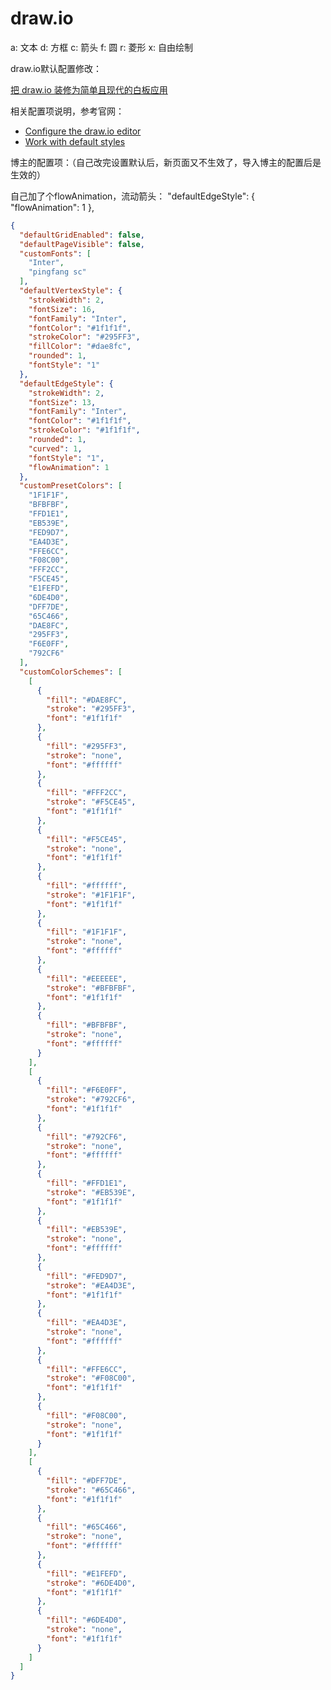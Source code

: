 # draw.io

a: 文本
d: 方框
c: 箭头
f: 圆
r: 菱形
x: 自由绘制

draw.io默认配置修改：

[把 draw.io 装修为简单且现代的白板应用](https://www.sansui233.com/posts/2024-11-12-%E6%8A%8Adrawio%E8%A3%85%E4%BF%AE%E4%B8%BA%E7%AE%80%E5%8D%95%E7%BE%8E%E8%A7%82%E7%9A%84%E7%99%BD%E6%9D%BF%E5%BA%94%E7%94%A8)

相关配置项说明，参考官网：

* [Configure the draw.io editor](https://www.drawio.com/doc/faq/configure-diagram-editor)
* [Work with default styles](https://www.drawio.com/blog/default-styles)

博主的配置项：（自己改完设置默认后，新页面又不生效了，导入博主的配置后是生效的）

自己加了个flowAnimation，流动箭头：
"defaultEdgeStyle": {
  "flowAnimation": 1
},

```json
{
  "defaultGridEnabled": false,
  "defaultPageVisible": false,
  "customFonts": [
    "Inter",
    "pingfang sc"
  ],
  "defaultVertexStyle": {
    "strokeWidth": 2,
    "fontSize": 16,
    "fontFamily": "Inter",
    "fontColor": "#1f1f1f",
    "strokeColor": "#295FF3",
    "fillColor": "#dae8fc",
    "rounded": 1,
    "fontStyle": "1"
  },
  "defaultEdgeStyle": {
    "strokeWidth": 2,
    "fontSize": 13,
    "fontFamily": "Inter",
    "fontColor": "#1f1f1f",
    "strokeColor": "#1f1f1f",
    "rounded": 1,
    "curved": 1,
    "fontStyle": "1",
    "flowAnimation": 1
  },
  "customPresetColors": [
    "1F1F1F",
    "BFBFBF",
    "FFD1E1",
    "EB539E",
    "FED9D7",
    "EA4D3E",
    "FFE6CC",
    "F08C00",
    "FFF2CC",
    "F5CE45",
    "E1FEFD",
    "6DE4D0",
    "DFF7DE",
    "65C466",
    "DAE8FC",
    "295FF3",
    "F6E0FF",
    "792CF6"
  ],
  "customColorSchemes": [
    [
      {
        "fill": "#DAE8FC",
        "stroke": "#295FF3",
        "font": "#1f1f1f"
      },
      {
        "fill": "#295FF3",
        "stroke": "none",
        "font": "#ffffff"
      },
      {
        "fill": "#FFF2CC",
        "stroke": "#F5CE45",
        "font": "#1f1f1f"
      },
      {
        "fill": "#F5CE45",
        "stroke": "none",
        "font": "#1f1f1f"
      },
      {
        "fill": "#ffffff",
        "stroke": "#1F1F1F",
        "font": "#1f1f1f"
      },
      {
        "fill": "#1F1F1F",
        "stroke": "none",
        "font": "#ffffff"
      },
      {
        "fill": "#EEEEEE",
        "stroke": "#BFBFBF",
        "font": "#1f1f1f"
      },
      {
        "fill": "#BFBFBF",
        "stroke": "none",
        "font": "#ffffff"
      }
    ],
    [
      {
        "fill": "#F6E0FF",
        "stroke": "#792CF6",
        "font": "#1f1f1f"
      },
      {
        "fill": "#792CF6",
        "stroke": "none",
        "font": "#ffffff"
      },
      {
        "fill": "#FFD1E1",
        "stroke": "#EB539E",
        "font": "#1f1f1f"
      },
      {
        "fill": "#EB539E",
        "stroke": "none",
        "font": "#ffffff"
      },
      {
        "fill": "#FED9D7",
        "stroke": "#EA4D3E",
        "font": "#1f1f1f"
      },
      {
        "fill": "#EA4D3E",
        "stroke": "none",
        "font": "#ffffff"
      },
      {
        "fill": "#FFE6CC",
        "stroke": "#F08C00",
        "font": "#1f1f1f"
      },
      {
        "fill": "#F08C00",
        "stroke": "none",
        "font": "#1f1f1f"
      }
    ],
    [
      {
        "fill": "#DFF7DE",
        "stroke": "#65C466",
        "font": "#1f1f1f"
      },
      {
        "fill": "#65C466",
        "stroke": "none",
        "font": "#ffffff"
      },
      {
        "fill": "#E1FEFD",
        "stroke": "#6DE4D0",
        "font": "#1f1f1f"
      },
      {
        "fill": "#6DE4D0",
        "stroke": "none",
        "font": "#1f1f1f"
      }
    ]
  ]
}
```